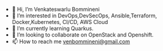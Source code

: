 - 👋 Hi, I’m Venkateswarlu Bommineni
- 👀 I’m interested in DevOps,DevSecOps, Ansible,Terraform, Docker,Kubernetes, CI/CD, AWS Cloud
- 🌱 I’m currently learning Quarkus.
- 💞️ I’m looking to collaborate on OpenStack and Openshift.
- 📫 How to reach me venbommineni@gmail.com

<!---
cah-venkateswarlu-bommineni/cah-venkateswarlu-bommineni is a ✨ special ✨ repository because its `README.md` (this file) appears on your GitHub profile.
You can click the Preview link to take a look at your changes.
--->
